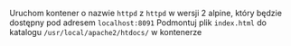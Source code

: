 Uruchom kontener o nazwie `httpd` z `httpd` w wersji 2 alpine, który będzie dostępny pod adresem `localhost:8091`
Podmontuj plik `index.html` do katalogu `/usr/local/apache2/htdocs/` w kontenerze
